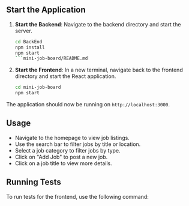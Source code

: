 ## Start the Application

1. **Start the Backend**: Navigate to the backend directory and start the server.
   ```bash
   cd BackEnd
   npm install
   npm start
   ```mini-job-board/README.md

2. **Start the Frontend**: In a new terminal, navigate back to the frontend directory and start the React application.
   ```bash
   cd mini-job-board
   npm start
   ```

The application should now be running on `http://localhost:3000`.

## Usage

- Navigate to the homepage to view job listings.
- Use the search bar to filter jobs by title or location.
- Select a job category to filter jobs by type.
- Click on "Add Job" to post a new job.
- Click on a job title to view more details.

## Running Tests

To run tests for the frontend, use the following command:
